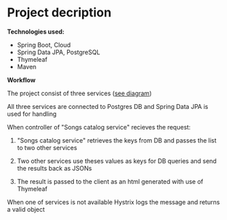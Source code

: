 # Project decription

**Technologies used:**

 - Spring Boot, Cloud
 - Spring Data JPA, PostgreSQL
 - Thymeleaf
 - Maven
 
**Workflow**

The project consist of three services ([see diagram](https://github.com/pinegink/microservices-boot-cloud-data/blob/master/diagram.jpg))

All three services are connected to Postgres DB and Spring Data JPA is used for handling

When controller of "Songs catalog service" recieves the request:
 
1) "Songs catalog service" retrieves the keys from DB and passes the list to two other services

2) Two other services use theses values as keys for DB queries and send the results back as JSONs

3) The result is passed to the client as an html generated with use of Thymeleaf 
 
When one of services is not available Hystrix logs the message and returns a valid object
 

